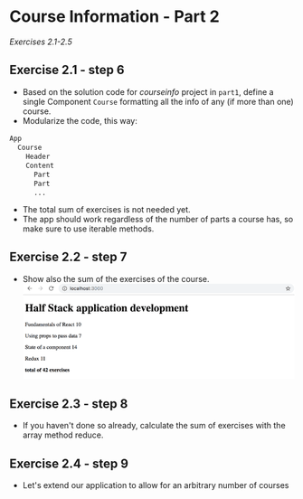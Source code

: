 # Course Information - Part 2
_Exercises 2.1-2.5_

## Exercise 2.1 - step 6
 - Based on the solution code for _courseinfo_ project in `part1`, define a single Component `Course` formatting all the info of any (if more than one) course.
 - Modularize the code, this way:
```
App
  Course
    Header
    Content
      Part
      Part
      ...
```
- The total sum of exercises is not needed yet.
- The app should work regardless of the number of parts a course has, so make sure to use iterable methods.

## Exercise 2.2 - step 7
- Show also the sum of the exercises of the course.
![image](./src/assets/view-2.2.png)

## Exercise 2.3 - step 8
- If you haven't done so already, calculate the sum of exercises with the array method reduce.

## Exercise 2.4 - step 9
- Let's extend our application to allow for an arbitrary number of courses